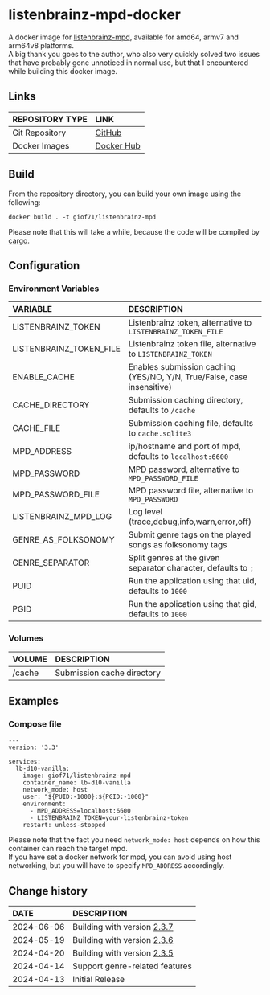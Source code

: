 # listenbrainz-mpd-docker

A docker image for [listenbrainz-mpd](https://codeberg.org/elomatreb/listenbrainz-mpd), available for amd64, armv7 and arm64v8 platforms.  
A big thank you goes to the author, who also very quickly solved two issues that have probably gone unnoticed in normal use, but that I encountered while building this docker image.  

## Links

REPOSITORY TYPE|LINK
:---|:---
Git Repository|[GitHub](https://github.com/GioF71/listenbrainz-mpd-docker)
Docker Images|[Docker Hub](https://hub.docker.com/repository/docker/giof71/listenbrainz-mpd)


## Build

From the repository directory, you can build your own image using the following:

```code
docker build . -t giof71/listenbrainz-mpd
```

Please note that this will take a while, because the code will be compiled by [cargo](https://doc.rust-lang.org/cargo/).  

## Configuration

### Environment Variables

VARIABLE|DESCRIPTION
:---|:---
LISTENBRAINZ_TOKEN|Listenbrainz token, alternative to `LISTENBRAINZ_TOKEN_FILE`
LISTENBRAINZ_TOKEN_FILE|Listenbrainz token file, alternative to `LISTENBRAINZ_TOKEN`
ENABLE_CACHE|Enables submission caching (YES/NO, Y/N, True/False, case insensitive)
CACHE_DIRECTORY|Submission caching directory, defaults to `/cache`
CACHE_FILE|Submission caching file, defaults to `cache.sqlite3`
MPD_ADDRESS|ip/hostname and port of mpd, defaults to `localhost:6600`
MPD_PASSWORD|MPD password, alternative to `MPD_PASSWORD_FILE`
MPD_PASSWORD_FILE|MPD password file, alternative to `MPD_PASSWORD`
LISTENBRAINZ_MPD_LOG|Log level (trace,debug,info,warn,error,off)
GENRE_AS_FOLKSONOMY|Submit genre tags on the played songs as folksonomy tags
GENRE_SEPARATOR|Split genres at the given separator character, defaults to `;`
PUID|Run the application using that uid, defaults to `1000`
PGID|Run the application using that gid, defaults to `1000`

### Volumes

VOLUME|DESCRIPTION
:---|:---
/cache|Submission cache directory

## Examples

### Compose file

```text
---
version: '3.3'

services:
  lb-d10-vanilla:
    image: giof71/listenbrainz-mpd
    container_name: lb-d10-vanilla
    network_mode: host
    user: "${PUID:-1000}:${PGID:-1000}"
    environment:
      - MPD_ADDRESS=localhost:6600
      - LISTENBRAINZ_TOKEN=your-listenbrainz-token
    restart: unless-stopped
```

Please note that the fact you need `network_mode: host` depends on how this container can reach the target mpd.  
If you have set a docker network for mpd, you can avoid using host networking, but you will have to specify `MPD_ADDRESS` accordingly.  

## Change history

DATE|DESCRIPTION
:---|:---
2024-06-06|Building with version [2.3.7](https://codeberg.org/elomatreb/listenbrainz-mpd/releases/tag/v2.3.7)
2024-05-19|Building with version [2.3.6](https://codeberg.org/elomatreb/listenbrainz-mpd/releases/tag/v2.3.6)
2024-04-20|Building with version [2.3.5](https://codeberg.org/elomatreb/listenbrainz-mpd/releases/tag/v2.3.5)
2024-04-14|Support genre-related features
2024-04-13|Initial Release
